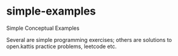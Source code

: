 # simple-examples
Simple Conceptual Examples

Several are simple programming exercises; others are solutions to open.kattis practice problems, leetcode etc.
